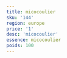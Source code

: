 ```yaml
---
title: micocoulier
sku: '144'
region: europe
price: '1'
desc: 'micocoulier'
essence: micocoulier
poids: 100
---
```

